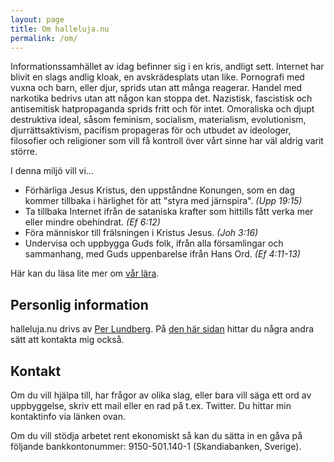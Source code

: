 ```yaml
---
layout: page
title: Om halleluja.nu
permalink: /om/
---
```


Informationssamhället av idag befinner sig i en kris, andligt sett. Internet har blivit en slags andlig kloak, en avskrädesplats utan like. Pornografi med vuxna och barn, eller djur, sprids utan att många reagerar. Handel med narkotika bedrivs utan att någon kan stoppa det. Nazistisk, fascistisk och antisemitisk hatpropaganda sprids fritt och för intet. Omoraliska och djupt destruktiva ideal, såsom feminism, socialism, materialism, evolutionism, djurrättsaktivism, pacifism propageras för och utbudet av ideologer, filosofier och religioner som vill få kontroll över vårt sinne har väl aldrig varit större.

I denna miljö vill vi...

*  Förhärliga Jesus Kristus, den uppståndne Konungen, som en dag kommer tillbaka i härlighet för att "styra med järnspira". <em>(Upp 19:15)</em>
*  Ta tillbaka Internet ifrån de sataniska krafter som hittills fått verka mer eller mindre obehindrat. <em>(Ef 6:12)</em>
*  Föra människor till frälsningen i Kristus Jesus. <em>(Joh 3:16)</em>
*  Undervisa och uppbygga Guds folk, ifrån alla församlingar och sammanhang, med Guds uppenbarelse ifrån Hans Ord. <em>(Ef 4:11-13)</em>

Här kan du läsa lite mer om [vår lära](/var-lara).

## Personlig information

halleluja.nu drivs av <a href="mailto:per@halleluja.nu">Per Lundberg</a>. På [den här sidan](http://per.halleluja.nu/om/) hittar du några andra sätt att kontakta mig också.

## Kontakt

Om du vill hjälpa till, har frågor av olika slag, eller bara vill säga ett ord av uppbyggelse, skriv ett mail eller en rad på t.ex. Twitter.  Du hittar min kontaktinfo via länken ovan.

Om du vill stödja arbetet rent ekonomiskt så kan du sätta in en gåva på följande bankkontonummer: 9150-501.140-1 (Skandiabanken, Sverige).
